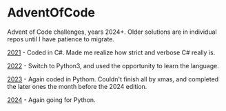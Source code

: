 # AdventOfCode

Advent of Code challenges, years 2024+. Older solutions are in individual repos until I have patience to migrate.

[2021](https://github.com/lokijota/AdventOfCode2021) - Coded in C#. Made me realize how strict and verbose C# really is.

[2022](https://github.com/lokijota/AdventOfCode2022) - Switch to Python3, and used the opportunity to learn the language.

[2023](https://github.com/lokijota/AdventOfCode2023) - Again coded in Pythom. Couldn't finish all by xmas, and completed the later ones the month before the 2024 edition.

[2024]() - Again going for Python.
